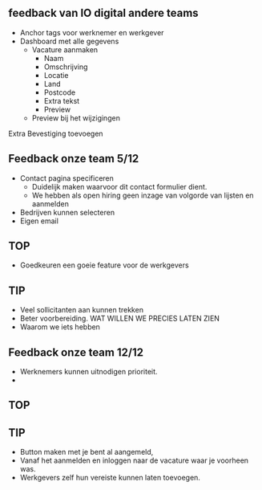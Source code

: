 ## feedback van IO digital andere teams

* Anchor tags voor werknemer en werkgever
* Dashboard met alle gegevens
    * Vacature aanmaken
        * Naam
        * Omschrijving
        * Locatie
        * Land
        * Postcode
        * Extra tekst
        * Preview
    * Preview bij het wijzigingen

Extra Bevestiging toevoegen

## Feedback onze team 5/12

* Contact pagina specificeren
    * Duidelijk maken waarvoor dit contact formulier dient.
    * We hebben als open hiring geen inzage van volgorde van lijsten en aanmelden
* Bedrijven kunnen selecteren
* Eigen email

## TOP

* Goedkeuren een goeie feature voor de werkgevers

## TIP

* Veel sollicitanten aan kunnen trekken
* Beter voorbereiding. WAT WILLEN WE PRECIES LATEN ZIEN
* Waarom we iets hebben

## Feedback onze team 12/12

* Werknemers kunnen uitnodigen prioriteit.
*

## TOP

## TIP

* Button maken met je bent al aangemeld,
* Vanaf het aanmelden en inloggen naar de vacature waar je voorheen was.
* Werkgevers zelf hun vereiste kunnen laten toevoegen.
